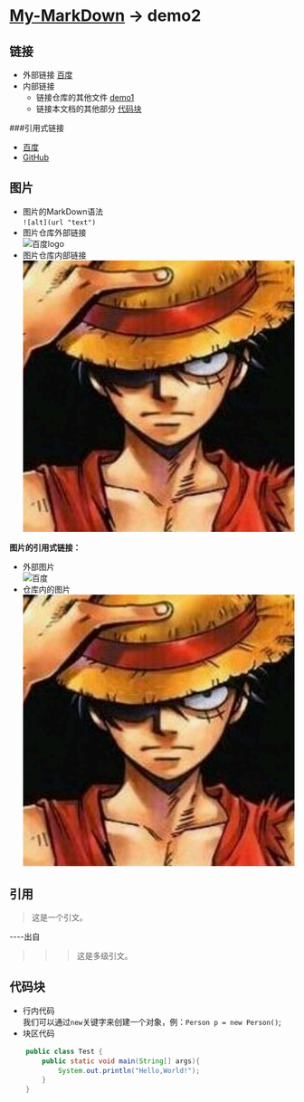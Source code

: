 # [My-MarkDown](../README.md) -> demo2

## 链接

- 外部链接
   [百度](http://www.baidu.com)
- 内部链接
   - 链接仓库的其他文件 [demo1](demo1.md)
   - 链接本文档的其他部分 [代码块](#代码块)
   
###引用式链接
- [百度][baidu_url]
- [GitHub][github_url]
   
## 图片
- 图片的MarkDown语法  
    `![alt](url "text")`
- 图片仓库外部链接  
![百度logo](https://www.baidu.com/img/baidu_jgylogo3.gif "百度")
- 图片仓库内部链接  
![路飞](../images/IMG_0031.JPG "路飞")

**图片的引用式链接：**
- 外部图片  
	![百度][baidu_logo]
- 仓库内的图片  
	![路飞][lufei_img]


## 引用

> 这是一个引文。

----出自

>>> 这是多级引文。

## 代码块
- 行内代码  
我们可以通过`new`关键字来创建一个对象，例：`Person p = new Person()`;
- 块区代码
```java
	public class Test {
		public static void main(String[] args){
			System.out.println("Hello,World!");
		}
	}
```

<!-- 下面是文档中用到的链接 -->
[baidu_logo]:https://www.baidu.com/img/baidu_jgylogo3.gif
[lufei_img]:../images/IMG_0031.JPG
[baidu_url]:https://www.baidu.com/
[github_url]:https://github.com/

